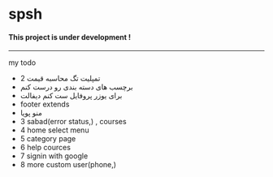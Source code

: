 # spsh
<h4>This project is under development !</h4>
<hr>
my todo
<ul>
    <li>2 تمپلیت تگ محاسبه قیمت </li>
    <li>برچسب های دسته بندی رو درست کنم</li>
    <li>برای یوزر پروفایل ست کنم دیفالت</li>
    <li>footer extends</li>
    <li>منو پویا</li>
    <li>3 sabad(error status,) , courses</li>
    <li>4 home select menu</li>
    <li>5 category page</li>
    <li>6 help cources</li>
    <li>7 signin with google</li>
    <li>8 more custom user(phone,)</li>
</ul>